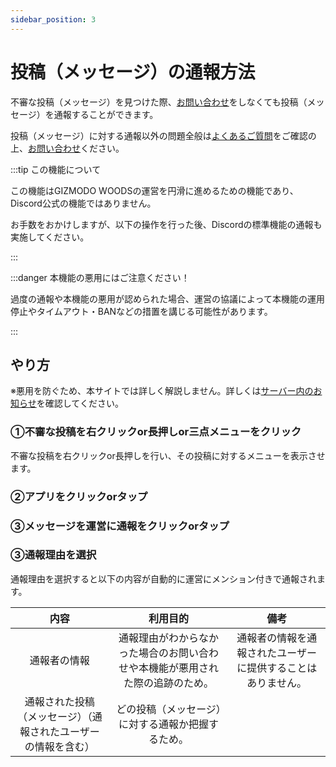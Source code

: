 ```yaml
---
sidebar_position: 3
---
```


# 投稿（メッセージ）の通報方法

不審な投稿（メッセージ）を見つけた際、[お問い合わせ](docs/tutorial-inquiry/inquiry-support.md)をしなくても投稿（メッセージ）を通報することができます。

投稿（メッセージ）に対する通報以外の問題全般は[よくあるご質問](docs/tutorial-inquiry/qa-faq.md)をご確認の上、[お問い合わせ](docs/tutorial-inquiry/inquiry-support.md)ください。

:::tip この機能について

この機能はGIZMODO WOODSの運営を円滑に進めるための機能であり、Discord公式の機能ではありません。

お手数をおかけしますが、以下の操作を行った後、Discordの標準機能の通報も実施してください。

:::

:::danger 本機能の悪用にはご注意ください！

過度の通報や本機能の悪用が認められた場合、運営の協議によって本機能の運用停止やタイムアウト・BANなどの措置を講じる可能性があります。

:::

## やり方

※悪用を防ぐため、本サイトでは詳しく解説しません。詳しくは[サーバー内のお知らせ](https://discord.com/channels/753903663298117694/761549252186210304/1163678063092056166)を確認してください。

### ①不審な投稿を右クリックor長押しor三点メニューをクリック

不審な投稿を右クリックor長押しを行い、その投稿に対するメニューを表示させます。

### ②アプリをクリックorタップ

### ③メッセージを運営に通報をクリックorタップ

### ③通報理由を選択

通報理由を選択すると以下の内容が自動的に運営にメンション付きで通報されます。

|内容|利用目的|備考|
|:---:|:---:|:---:|
|通報者の情報|通報理由がわからなかった場合のお問い合わせや本機能が悪用された際の追跡のため。|通報者の情報を通報されたユーザーに提供することはありません。|
|通報された投稿（メッセージ）（通報されたユーザーの情報を含む）|どの投稿（メッセージ）に対する通報か把握するため。||

